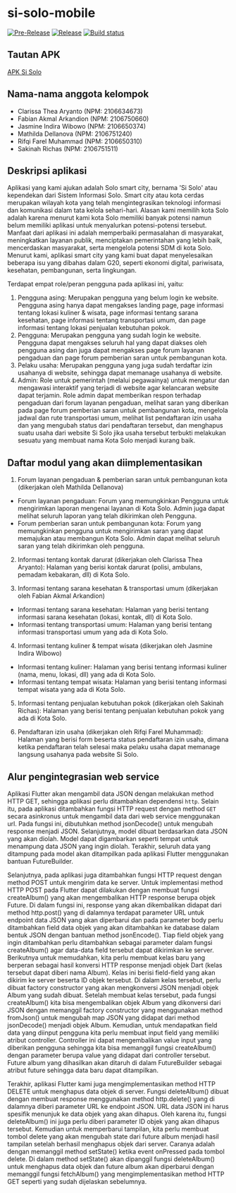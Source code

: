 # si-solo-mobile

[![Pre-Release](https://github.com/pbp-group-assignments/si-solo-mobile/actions/workflows/pre-release.yml/badge.svg)](https://github.com/pbp-group-assignments/si-solo-mobile/actions/workflows/pre-release.yml)
[![Release](https://github.com/pbp-group-assignments/si-solo-mobile/actions/workflows/release.yml/badge.svg)](https://github.com/pbp-group-assignments/si-solo-mobile/actions/workflows/release.yml)
[![Build status](https://build.appcenter.ms/v0.1/apps/6bb8b49c-3913-4b66-ae04-707a9749474c/branches/main/badge)](https://appcenter.ms)

## Tautan APK
[APK Si Solo](https://install.appcenter.ms/orgs/pbp-group-b12/apps/si-solo/distribution_groups/public)

## Nama-nama anggota kelompok
- Clarissa Thea Aryanto (NPM: 2106634673)
- Fabian Akmal Arkandion (NPM: 2106750660)
- Jasmine Indira Wibowo (NPM: 2106650374)
- Mathilda Dellanova (NPM: 2106751240)
- Rifqi Farel Muhammad (NPM: 2106650310)
- Sakinah Richas (NPM: 2106751511)

## Deskripsi aplikasi
Aplikasi yang kami ajukan adalah Solo smart city, bernama 'Si Solo' atau kependekan dari Sistem Informasi Solo. Smart city atau kota cerdas merupakan wilayah kota yang telah mengintegrasikan teknologi informasi dan komunikasi dalam tata kelola sehari-hari. Alasan kami memilih kota Solo adalah karena menurut kami kota Solo memiliki banyak potensi namun belum memiliki aplikasi untuk menyalurkan potensi-potensi tersebut. Manfaat dari aplikasi ini adalah memperbaiki permasalahan di masyarakat, meningkatkan layanan publik, menciptakan pemerintahan yang lebih baik, mencerdaskan masyarakat, serta mengelola potensi SDM di kota Solo. Menurut kami, aplikasi smart city yang kami buat dapat menyelesaikan beberapa isu yang dibahas dalam G20, seperti ekonomi digital, pariwisata, kesehatan, pembangunan, serta lingkungan.

Terdapat empat role/peran pengguna pada aplikasi ini, yaitu:
1. Pengguna asing: Merupakan pengguna yang belum login ke website. Pengguna asing hanya dapat mengakses landing page, page informasi tentang lokasi kuliner & wisata, page informasi tentang sarana kesehatan, page informasi tentang transportasi umum, dan page informasi tentang lokasi penjualan kebutuhan pokok.
2. Pengguna: Merupakan pengguna yang sudah login ke website. Pengguna dapat mengakses seluruh hal yang dapat diakses oleh pengguna asing dan juga dapat mengakses page forum layanan pengaduan dan page forum pemberian saran untuk pembangunan kota.
3. Pelaku usaha: Merupakan pengguna yang juga sudah terdaftar izin usahanya di website, sehingga dapat memanage usahanya di website. 
4. Admin: Role untuk pemerintah (melalui pegawainya) untuk mengatur dan mengawasi interaktif yang terjadi di website agar kelancaran website dapat terjamin. Role admin dapat memberikan respon terhadap pengaduan dari forum layanan pengaduan, melihat saran yang diberikan pada page forum pemberian saran untuk pembangunan kota, mengelola jadwal dan rute transportasi umum, melihat list pendaftaran izin usaha dan yang mengubah status dari pendaftaran tersebut, dan menghapus suatu usaha dari website Si Solo jika usaha tersebut terbukti melakukan sesuatu yang membuat nama Kota Solo menjadi kurang baik.

## Daftar modul yang akan diimplementasikan
1. Forum layanan pengaduan & pemberian saran untuk pembangunan kota (dikerjakan oleh Mathilda Dellanova)
- Forum layanan pengaduan: Forum yang memungkinkan Pengguna untuk mengirimkan laporan mengenai layanan di Kota Solo. Admin juga dapat melihat seluruh laporan yang telah dikirimkan oleh Pengguna.
- Forum pemberian saran untuk pembangunan kota: Forum yang memungkinkan pengguna untuk mengirimkan saran yang dapat memajukan atau membangun Kota Solo. Admin dapat melihat seluruh saran yang telah dikirimkan oleh pengguna.

2. Informasi tentang kontak darurat (dikerjakan oleh Clarissa Thea Aryanto): Halaman yang berisi kontak darurat (polisi, ambulans, pemadam kebakaran, dll) di Kota Solo.

3. Informasi tentang sarana kesehatan & transportasi umum (dikerjakan oleh Fabian Akmal Arkandion)
- Informasi tentang sarana kesehatan: Halaman yang berisi tentang informasi sarana kesehatan (lokasi, kontak, dll) di Kota Solo.
- Informasi tentang transportasi umum: Halaman yang berisi tentang informasi transportasi umum yang ada di Kota Solo.

4. Informasi tentang kuliner & tempat wisata (dikerjakan oleh Jasmine Indira Wibowo)
- Informasi tentang kuliner: Halaman yang berisi tentang informasi kuliner (nama, menu, lokasi, dll) yang ada di Kota Solo.
- Informasi tentang tempat wisata: Halaman yang berisi tentang informasi tempat wisata yang ada di Kota Solo.

5. Informasi tentang penjualan kebutuhan pokok (dikerjakan oleh Sakinah Richas): Halaman yang berisi tentang penjualan kebutuhan pokok yang ada di Kota Solo.

6. Pendaftaran izin usaha (dikerjakan oleh Rifqi Farel Muhammad): Halaman yang berisi form beserta status pendaftaran izin usaha, dimana ketika pendaftaran telah selesai maka pelaku usaha dapat memanage langsung usahanya pada website Si Solo.

## Alur pengintegrasian web service
Aplikasi Flutter akan mengambil data JSON dengan melakukan method HTTP GET, sehingga aplikasi perlu ditambahkan dependensi `http`. Selain itu, pada aplikasi ditambahkan fungsi HTTP request dengan method `GET` secara asinkronus untuk mengambil data dari web service menggunakan url. Pada fungsi ini, dibutuhkan method jsonDecode() untuk mengubah response menjadi JSON. Selanjutnya, model dibuat berdasarkan data JSON yang akan diolah. Model dapat digambarkan seperti tempat untuk menampung data JSON yang ingin diolah. Terakhir, seluruh data yang ditampung pada model akan ditampilkan pada aplikasi Flutter menggunakan bantuan FutureBuilder.

Selanjutnya, pada aplikasi juga ditambahkan fungsi HTTP request dengan method POST untuk mengirim data ke server. Untuk implementasi method HTTP POST pada Flutter dapat dilakukan dengan membuat fungsi createAlbum() yang akan mengembalikan HTTP response berupa objek Future. Di dalam fungsi ini, response yang akan dikembalikan didapat dari method http.post() yang di dalamnya terdapat parameter URL untuk endpoint data JSON yang akan diperbarui dan pada parameter body perlu ditambahkan field data objek yang akan ditambahkan ke database dalam bentuk JSON dengan bantuan method jsonEncode(). Tiap field objek yang ingin ditambahkan perlu ditambahkan sebagai parameter dalam fungsi createAlbum() agar data-data field tersebut dapat dikirimkan ke server. Berikutnya untuk memudahkan, kita perlu membuat kelas baru yang berperan sebagai hasil konversi HTTP response menjadi objek Dart (kelas tersebut dapat diberi nama Album). Kelas ini berisi field-field yang akan dikirim ke server beserta ID objek tersebut. Di dalam kelas tersebut, perlu dibuat factory constructor yang akan mengkonversi JSON menjadi objek Album yang sudah dibuat. Setelah membuat kelas tersebut, pada fungsi createAlbum() kita bisa mengembalikan objek Album yang dikonversi dari JSON dengan memanggil factory constructor yang menggunakan method fromJson() untuk mengubah map JSON yang didapat dari method jsonDecode() menjadi objek Album. Kemudian, untuk mendapatkan field data yang diinput pengguna kita perlu membuat input field yang memiliki atribut controller. Controller ini dapat mengembalikan value input yang diberikan pengguna sehingga kita bisa memanggil fungsi createAlbum() dengan parameter berupa value yang didapat dari controller tersebut. Future album yang dihasilkan akan ditaruh di dalam FutureBuilder sebagai atribut future sehingga data baru dapat ditampilkan.

Terakhir, aplikasi Flutter kami juga mengimplementasikan method HTTP DELETE untuk menghapus data objek di server. Fungsi deleteAlbum() dibuat dengan membuat response menggunakan method http.delete() yang di dalamnya diberi parameter URL ke endpoint JSON. URL data JSON ini harus spesifik menunjuk ke data objek yang akan dihapus. Oleh karena itu, fungsi deleteAlbum() ini juga perlu diberi parameter ID objek yang akan dihapus tersebut. Kemudian untuk memperbarui tampilan, kita perlu membuat tombol delete yang akan mengubah state dari future album menjadi hasil tampilan setelah berhasil menghapus objek dari server. Caranya adalah dengan memanggil method setState() ketika event onPressed pada tombol delete. Di dalam method setState() akan dipanggil fungsi deleteAlbum() untuk menghapus data objek dan future album akan diperbarui dengan memanggil fungsi fetchAlbum() yang mengimplementasikan method HTTP GET seperti yang sudah dijelaskan sebelumnya.
